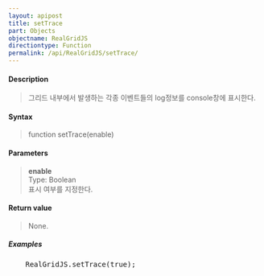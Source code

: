 ```yaml
---
layout: apipost
title: setTrace
part: Objects
objectname: RealGridJS
directiontype: Function
permalink: /api/RealGridJS/setTrace/
---
```



#### Description

> 그리드 내부에서 발생하는 각종 이벤트들의 log정보를 console창에 표시한다.

#### Syntax

> function setTrace(enable)  

#### Parameters

> **enable**    
> Type: Boolean    
> 표시 여부를 지정한다.    

#### Return value

> None.  

##### Examples 

<pre class="prettyprint">
    RealGridJS.setTrace(true);
</pre>

